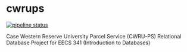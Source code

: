 # cwrups

[![pipeline status](https://gitlab.com/TNThieding/cwrups/badges/master/pipeline.svg)](https://gitlab.com/TNThieding/cwrups/commits/master)

Case Western Reserve University Parcel Service (CWRU-PS) Relational Database Project for EECS 341 (Introduction to Databases)